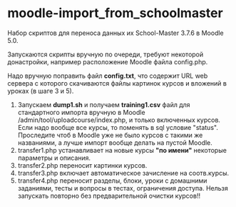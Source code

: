 # moodle-import_from_schoolmaster
Набор скриптов для переноса данных их School-Master 3.7.6 в Moodle 5.0.

Запускаются скрипты вручную по очереди, требуют некоторой донастройки, например расположение Moodle файла config.php.

Надо вручную поправить файл **config.txt**, что содержит URL web сервера с которого скачиваются фaйлы картинок курсов и вложений в уроках (в шаге 3 и 5).

1. Запускаем **dump1.sh** и получаем **training1.csv** файл для стандартного импорта вручную в Moodle /admin/tool/uploadcourse/index.php, и только включенных курсов. Если надо вообще все курсы, то поменять в sql условие "status". Проследите чтоб в Moodle уже не было курсов с такими же названиями, а лучше импорт вообще делать на пустой Moodle.
2. transfer1.php устанавливает на новые курсы **"по имени"** некоторые параметры и описания.
3. transfer2.php переносит картинки курсов.
4. transfer3.php включает автоматическое зачисление на соотв.курсы.
5. transfer4.php переносит разделы, блоки, уроки с домашними заданиями, тесты и вопросы в тестах, ограничения доступа. Нельзя запускать повторно без предварительной очистки курсов!!
